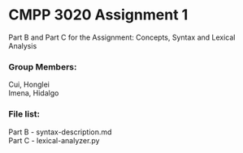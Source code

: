 # CMPP 3020 Assignment 1

Part B and Part C for the Assignment: Concepts, Syntax and Lexical Analysis

### Group Members:  
Cui, Honglei  
Imena, Hidalgo  

### File list:
Part B - syntax-description.md  
Part C - lexical-analyzer.py  